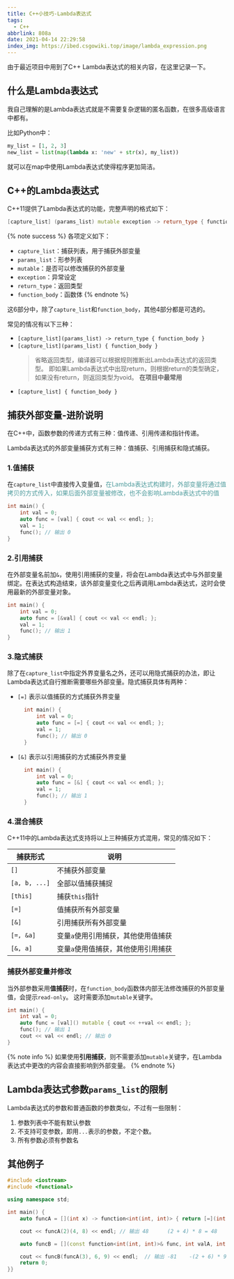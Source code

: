 ```yaml
---
title: C++小技巧-Lambda表达式
tags:
  - C++
abbrlink: 808a
date: 2021-04-14 22:29:58
index_img: https://ibed.csgowiki.top/image/lambda_expression.png
---
```


由于最近项目中用到了C++ Lambda表达式的相关内容，在这里记录一下。

<!--more-->

## 什么是Lambda表达式

我自己理解的是Lambda表达式就是不需要复杂逻辑的匿名函数，在很多高级语言中都有。

比如Python中：

```python
my_list = [1, 2, 3]
new_list = list(map(lambda x: 'new' + str(x), my_list))
```
就可以在map中使用Lambda表达式使得程序更加简洁。

## C++的Lambda表达式
C++11提供了Lambda表达式的功能，完整声明的格式如下：
```c++
[capture_list] (params_list) mutable exception -> return_type { function_body }
```
{% note success %}
各项定义如下：
- `capture_list`：捕获列表，用于捕获外部变量
- `params_list`：形参列表
- `mutable`：是否可以修改捕获的外部变量
- `exception`：异常设定
- `return_type`：返回类型
- `function_body`：函数体
{% endnote %}

这6部分中，除了`capture_list`和`function_body`，其他4部分都是可选的。

常见的情况有以下三种：
- `[capture_list](params_list) -> return_type { function_body }`
- `[capture_list](params_list) { function_body }` 
  > 省略返回类型，编译器可以根据规则推断出Lambda表达式的返回类型。
  > 即如果Lambda表达式中出现return，则根据return的类型确定，
  > 如果没有return，则返回类型为void。
  > **在项目中最常用**
- `[capture_list] { function_body }`

## 捕获外部变量-进阶说明

在C++中，函数参数的传递方式有三种：值传递、引用传递和指针传递。

Lambda表达式的外部变量捕获方式有三种：值捕获、引用捕获和隐式捕获。

### 1.值捕获
在`capture_list`中直接传入变量值，<span  style="color: #519D9E; ">在Lambda表达式构建时，外部变量将通过值拷贝的方式传入，如果后面外部变量被修改，也不会影响Lambda表达式中的值</span>

```c++
int main() {
    int val = 0;
    auto func = [val] { cout << val << endl; };
    val = 1;
    func(); // 输出 0
}
```

### 2.引用捕获

在外部变量名前加`&`，使用引用捕获的变量，将会在Lambda表达式中与外部变量绑定。在表达式构造结束，该外部变量变化之后再调用Lambda表达式，这时会使用最新的外部变量对象。

```c++
int main() {
    int val = 0;
    auto func = [&val] { cout << val << endl; };
    val = 1;
    func(); // 输出 1
}
```

### 3.隐式捕获

除了在`capture_list`中指定外界变量名之外，还可以用隐式捕获的办法，即让Lambda表达式自行推断需要哪些外部变量。隐式捕获具体有两种：
- `[=]` 表示以值捕获的方式捕获外界变量
  ```c++
    int main() {
        int val = 0;
        auto func = [=] { cout << val << endl; };
        val = 1;
        func(); // 输出 0
    }
  ```
- `[&]` 表示以引用捕获的方式捕获外界变量
  ```c++
    int main() {
        int val = 0;
        auto func = [&] { cout << val << endl; };
        val = 1;
        func(); // 输出 1
    }
  ```

### 4.混合捕获

C++11中的Lambda表达式支持将以上三种捕获方式混用，常见的情况如下：

| 捕获形式 | 说明 |
|---|----|
| `[]` | 不捕获外部变量 | 
| `[a, b, ...]` | 全部以值捕获捕捉 |
| `[this]` | 捕获`this`指针 |
| `[=]` | 值捕获所有外部变量 |
| `[&]` | 引用捕获所有外部变量 |
| `[=, &a]` | 变量`a`使用引用捕获，其他使用值捕获|
| `[&, a]` | 变量`a`使用值捕获，其他使用引用捕获|

### 捕获外部变量并修改

当外部参数采用**值捕获**时，在`function_body`函数体内部无法修改捕获的外部变量值，会提示`read-only`。
这时需要添加`mutable`关键字。
```c++
int main() {
    int val = 0;
    auto func = [val]() mutable { cout << ++val << endl; };
    func(); // 输出 1
    cout << val << endl; // 输出 0
}
```
{% note info %}
如果使用**引用捕获**，则不需要添加`mutable`关键字，在Lambda表达式中更改的内容会直接影响到外部变量。
{% endnote %}

## Lambda表达式参数`params_list`的限制
Lambda表达式的参数和普通函数的参数类似，不过有一些限制：

1. 参数列表中不能有默认参数
2. 不支持可变参数，即用`...`表示的参数，不定个数。
3. 所有参数必须有参数名

## 其他例子

```c++
#include <iostream>
#include <functional>

using namespace std;

int main() {
    auto funcA = [](int x) -> function<int(int, int)> { return [=](int y, int z) { return (x + y) * z; }; };

    cout << funcA(2)(4, 8) << endl; // 输出 48      (2 + 4) * 8 = 48

    auto funcB = [](const function<int(int, int)>& func, int valA, int valB) { return -func(valA, valB); };

    cout << funcB(funcA(3), 6, 9) << endl;  // 输出 -81    -(2 + 6) * 9
    return 0;
}}
```